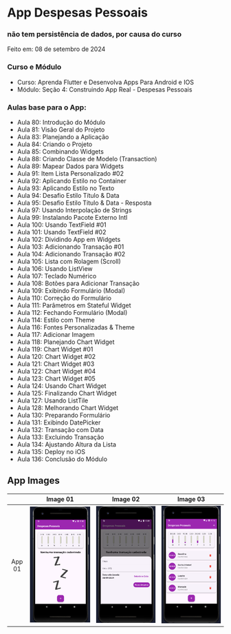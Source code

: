 # App Despesas Pessoais
### não tem persistência de dados, por causa do curso

Feito em: 08 de setembro de 2024

### Curso e Módulo

- Curso: Aprenda Flutter e Desenvolva Apps Para Android e IOS
- Módulo: Seção 4: Construindo App Real - Despesas Pessoais

### Aulas base para o App:

- Aula 80: Introdução do Módulo
- Aula 81: Visão Geral do Projeto
- Aula 83: Planejando a Aplicação
- Aula 84: Criando o Projeto
- Aula 85: Combinando Widgets
- Aula 88: Criando Classe de Modelo (Transaction)
- Aula 89: Mapear Dados para Widgets
- Aula 91: Item Lista Personalizado #02
- Aula 92: Aplicando Estilo no Container
- Aula 93: Aplicando Estilo no Texto
- Aula 94: Desafio Estilo Título & Data
- Aula 95: Desafio Estilo Título & Data - Resposta
- Aula 97: Usando Interpolação de Strings
- Aula 99: Instalando Pacote Externo Intl
- Aula 100: Usando TextField #01
- Aula 101: Usando TextField #02
- Aula 102: Dividindo App em Widgets
- Aula 103: Adicionando Transação #01
- Aula 104: Adicionando Transação #02
- Aula 105: Lista com Rolagem (Scroll)
- Aula 106: Usando ListView
- Aula 107: Teclado Numérico
- Aula 108: Botões para Adicionar Transação
- Aula 109: Exibindo Formulário (Modal)
- Aula 110: Correção do Formulário
- Aula 111: Parâmetros em Stateful Widget
- Aula 112: Fechando Formulário (Modal)
- Aula 114: Estilo com Theme
- Aula 116: Fontes Personalizadas & Theme
- Aula 117: Adicionar Imagem
- Aula 118: Planejando Chart Widget
- Aula 119: Chart Widget #01
- Aula 120: Chart Widget #02
- Aula 121: Chart Widget #03
- Aula 122: Chart Widget #04
- Aula 123: Chart Widget #05
- Aula 124: Usando Chart Widget
- Aula 125: Finalizando Chart Widget
- Aula 127: Usando ListTile
- Aula 128: Melhorando Chart Widget
- Aula 130: Preparando Formulário
- Aula 131: Exibindo DatePicker
- Aula 132: Transação com Data
- Aula 133: Excluindo Transação
- Aula 134: Ajustando Altura da Lista
- Aula 135: Deploy no iOS
- Aula 136: Conclusão do Módulo

## App Images

|        | Image 01 | Image 02 | Image 03 |
|:------:|:--------:|:--------:|:--------:|
| App 01 | ![Img01] | ![Img02] | ![Img03] |

<!-- Links -->

[Img01]: https://github.com/MatheusPTorquato/appsCursosFlutter/blob/dev-mpt/screenshots/01app02_Cod3r.png

[Img02]: https://github.com/MatheusPTorquato/appsCursosFlutter/blob/dev-mpt/screenshots/02app02_Cod3r.png

[Img03]: https://github.com/MatheusPTorquato/appsCursosFlutter/blob/dev-mpt/screenshots/03app02_Cod3r.png